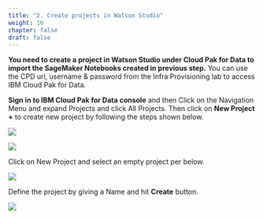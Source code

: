 ```yaml
---
title: "2. Create projects in Watson Studio"
weight: 10
chapter: false
draft: false
---
```


**You need to create a project in Watson Studio under Cloud Pak for Data to import the SageMaker Notebooks created in previous step.** You can use the CPD url, username & password from the Infra Provisioning lab to access IBM Cloud Pak for Data.

**Sign in to IBM Cloud Pak for Data console** and then Click on the Navigation Menu and expand Projects and click All Projects. Then click on **New Project +** to create new project by following the steps shown below.

![](/images/20_trusted_ai_lab/project-1.png)

![](/images/20_trusted_ai_lab/cpd-login.png)

Click on New Project and select an empty project per below.

![](/images/20_trusted_ai_lab/crt-prj.png)

Define the project by giving a Name and hit **Create** button.

![](/images/20_trusted_ai_lab/def-prj.png)
